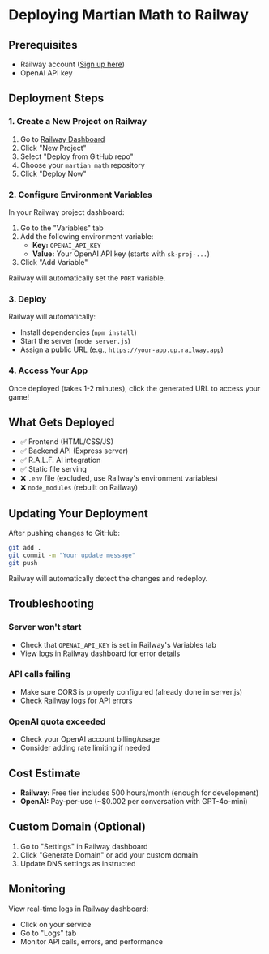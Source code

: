 # Deploying Martian Math to Railway

## Prerequisites
- Railway account ([Sign up here](https://railway.app))
- OpenAI API key

## Deployment Steps

### 1. Create a New Project on Railway

1. Go to [Railway Dashboard](https://railway.app/dashboard)
2. Click "New Project"
3. Select "Deploy from GitHub repo"
4. Choose your `martian_math` repository
5. Click "Deploy Now"

### 2. Configure Environment Variables

In your Railway project dashboard:

1. Go to the "Variables" tab
2. Add the following environment variable:
   - **Key:** `OPENAI_API_KEY`
   - **Value:** Your OpenAI API key (starts with `sk-proj-...`)
3. Click "Add Variable"

Railway will automatically set the `PORT` variable.

### 3. Deploy

Railway will automatically:
- Install dependencies (`npm install`)
- Start the server (`node server.js`)
- Assign a public URL (e.g., `https://your-app.up.railway.app`)

### 4. Access Your App

Once deployed (takes 1-2 minutes), click the generated URL to access your game!

## What Gets Deployed

- ✅ Frontend (HTML/CSS/JS)
- ✅ Backend API (Express server)
- ✅ R.A.L.F. AI integration
- ✅ Static file serving
- ❌ `.env` file (excluded, use Railway's environment variables)
- ❌ `node_modules` (rebuilt on Railway)

## Updating Your Deployment

After pushing changes to GitHub:

```bash
git add .
git commit -m "Your update message"
git push
```

Railway will automatically detect the changes and redeploy.

## Troubleshooting

### Server won't start
- Check that `OPENAI_API_KEY` is set in Railway's Variables tab
- View logs in Railway dashboard for error details

### API calls failing
- Make sure CORS is properly configured (already done in server.js)
- Check Railway logs for API errors

### OpenAI quota exceeded
- Check your OpenAI account billing/usage
- Consider adding rate limiting if needed

## Cost Estimate

- **Railway:** Free tier includes 500 hours/month (enough for development)
- **OpenAI:** Pay-per-use (~$0.002 per conversation with GPT-4o-mini)

## Custom Domain (Optional)

1. Go to "Settings" in Railway dashboard
2. Click "Generate Domain" or add your custom domain
3. Update DNS settings as instructed

## Monitoring

View real-time logs in Railway dashboard:
- Click on your service
- Go to "Logs" tab
- Monitor API calls, errors, and performance

